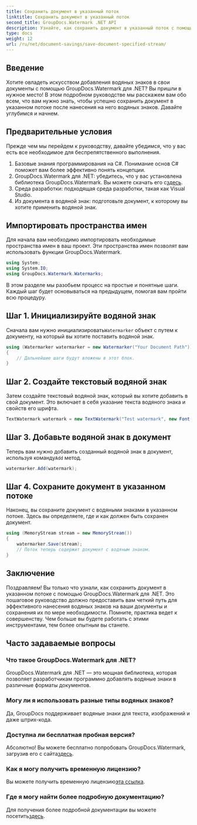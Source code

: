```yaml
---
title: Сохранить документ в указанный поток
linktitle: Сохранить документ в указанный поток
second_title: GroupDocs.Watermark .NET API
description: Узнайте, как сохранить документ в указанный поток с помощью GroupDocs.Watermark для .NET, с помощью этого пошагового руководства. Идеально подходит для разработчиков всех уровней.
type: docs
weight: 12
url: /ru/net/document-savings/save-document-specified-stream/
---
```

## Введение
Хотите овладеть искусством добавления водяных знаков в свои документы с помощью GroupDocs.Watermark для .NET? Вы пришли в нужное место! В этом подробном руководстве мы расскажем вам обо всем, что вам нужно знать, чтобы успешно сохранить документ в указанном потоке после нанесения на него водяных знаков. Давайте углубимся и начнем.
## Предварительные условия
Прежде чем мы перейдем к руководству, давайте убедимся, что у вас есть все необходимое для беспрепятственного выполнения.
1. Базовые знания программирования на C#. Понимание основ C# поможет вам более эффективно понять концепции.
2.  GroupDocs.Watermark для .NET: убедитесь, что у вас установлена библиотека GroupDocs.Watermark. Вы можете скачать его с[здесь](https://releases.groupdocs.com/Watermark/net/).
3. Среда разработки: подходящая среда разработки, такая как Visual Studio.
4. Из документа в водяной знак: подготовьте документ, к которому вы хотите применить водяной знак.
## Импортировать пространства имен
Для начала вам необходимо импортировать необходимые пространства имен в ваш проект. Эти пространства имен позволят вам использовать функции GroupDocs.Watermark.
```csharp
using System;
using System.IO;
using GroupDocs.Watermark.Watermarks;
```
В этом разделе мы разобьем процесс на простые и понятные шаги. Каждый шаг будет основываться на предыдущем, помогая вам пройти всю процедуру.
## Шаг 1. Инициализируйте водяной знак
 Сначала вам нужно инициализировать`Watermarker` объект с путем к документу, на который вы хотите поставить водяной знак.
```csharp
using (Watermarker watermarker = new Watermarker("Your Document Path"))
{
    // Дальнейшие шаги будут вложены в этот блок.
}
```
## Шаг 2. Создайте текстовый водяной знак
Затем создайте текстовый водяной знак, который вы хотите добавить в свой документ. Это включает в себя указание текста водяного знака и свойств его шрифта.
```csharp
TextWatermark watermark = new TextWatermark("Test watermark", new Font("Arial", 12));
```
## Шаг 3. Добавьте водяной знак в документ
 Теперь вам нужно добавить созданный водяной знак в документ, используя команду`Add` метод.
```csharp
watermarker.Add(watermark);
```
## Шаг 4. Сохраните документ в указанном потоке
Наконец, вы сохраните документ с водяными знаками в указанном потоке. Здесь вы определяете, где и как должен быть сохранен документ.
```csharp
using (MemoryStream stream = new MemoryStream())
{
    watermarker.Save(stream);
    // Поток теперь содержит документ с водяным знаком.
}
```
## Заключение
Поздравляем! Вы только что узнали, как сохранить документ в указанном потоке с помощью GroupDocs.Watermark для .NET. Это пошаговое руководство должно предоставить вам четкий путь для эффективного нанесения водяных знаков на ваши документы и сохранения их по мере необходимости. Помните, практика ведет к совершенству. Чем больше вы будете работать с этими инструментами, тем более опытным вы станете.
## Часто задаваемые вопросы
### Что такое GroupDocs.Watermark для .NET?
GroupDocs.Watermark для .NET — это мощная библиотека, которая позволяет разработчикам программно добавлять водяные знаки в различные форматы документов.
### Могу ли я использовать разные типы водяных знаков?
Да, GroupDocs поддерживает водяные знаки для текста, изображений и даже штрих-кода.
### Доступна ли бесплатная пробная версия?
 Абсолютно! Вы можете бесплатно попробовать GroupDocs.Watermark, загрузив его с сайта[здесь](https://releases.groupdocs.com/).
### Как я могу получить временную лицензию?
 Вы можете получить временную лицензию[эта ссылка](https://purchase.groupdocs.com/temporary-license/).
### Где я могу найти более подробную документацию?
 Для получения более подробной документации вы можете посетить[здесь](https://reference.groupdocs.com/Watermark/net/).